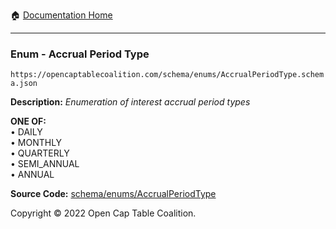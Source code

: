 :house: [Documentation Home](/docs/README.md)

---

### Enum - Accrual Period Type

`https://opencaptablecoalition.com/schema/enums/AccrualPeriodType.schema.json`

**Description:** _Enumeration of interest accrual period types_

**ONE OF:**</br>&bull; DAILY </br>&bull; MONTHLY </br>&bull; QUARTERLY </br>&bull; SEMI_ANNUAL </br>&bull; ANNUAL

**Source Code:** [schema/enums/AccrualPeriodType](../../../schema/enums/AccrualPeriodType.schema.json)

Copyright © 2022 Open Cap Table Coalition.
